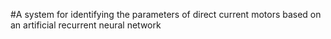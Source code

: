 #A system for identifying the parameters of direct current motors based on an artificial recurrent neural network

